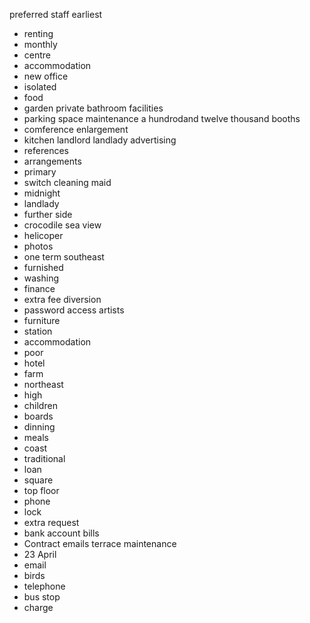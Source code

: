 preferred
staff
earliest
* renting
* monthly
* centre
* accommodation
* new office
* isolated
* food
* garden
private bathroom
facilities
* parking space
maintenance
a hundrodand twelve thousand
booths
* comference
enlargement
* kitchen
landlord
landlady
advertising
* references
* arrangements
* primary
* switch
cleaning maid
* midnight
* landlady
* further
side
* crocodile
sea view
* helicoper
* photos
* one term
southeast
* furnished
* washing
* finance
* extra fee
diversion
* password
access
artists
* furniture
* station
* accommodation
* poor
* hotel
* farm
* northeast
* high
* children
* boards
* dinning
* meals
* coast
* traditional
* loan
* square
* top floor
* phone
* lock
* extra request
* bank account
bills
* Contract
emails
terrace
maintenance
* 23 April
* email
* birds
* telephone
* bus stop
* charge
